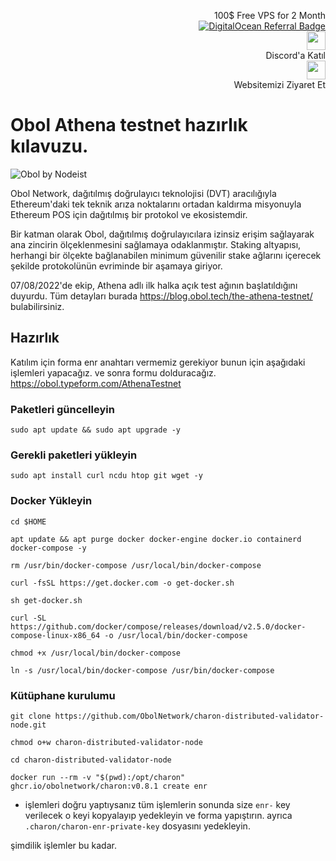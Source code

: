 <p style="font-size:14px" align="right">
 100$ Free VPS for 2 Month <br>
 <a target="_blank" href="https://www.digitalocean.com/?refcode=410c988c8b3e&utm_campaign=Referral_Invite&utm_medium=Referral_Program&utm_source=badge"><img src="https://web-platforms.sfo2.cdn.digitaloceanspaces.com/WWW/Badge%201.svg" alt="DigitalOcean Referral Badge" /></a></br>
<a href="https://discord.gg/ypx7mJ6Zzb" target="_blank"><img src="https://cdn.logojoy.com/wp-content/uploads/20210422095037/discord-mascot.png" width="30"/></a><br> Discord'a Katıl <br>
<a href="https://nodeist.site/" target="_blank"><img src="https://raw.githubusercontent.com/Nodeist/Testnet_Kurulumlar/main/logo.png" width="30"/></a><br> Websitemizi Ziyaret Et <br>
</p>

# Obol Athena testnet hazırlık kılavuzu.

![Obol by Nodeist](https://img3.teletype.in/files/2f/d8/2fd8b17f-23dd-4def-937b-c50b4f11c7f8.jpeg)


Obol Network, dağıtılmış doğrulayıcı teknolojisi (DVT) aracılığıyla Ethereum'daki tek teknik arıza noktalarını ortadan kaldırma misyonuyla Ethereum POS için dağıtılmış bir protokol ve ekosistemdir.

Bir katman olarak Obol, dağıtılmış doğrulayıcılara izinsiz erişim sağlayarak ana zincirin ölçeklenmesini sağlamaya odaklanmıştır. Staking altyapısı, herhangi bir ölçekte bağlanabilen minimum güvenilir stake ağlarını içerecek şekilde protokolünün evriminde bir aşamaya giriyor.

07/08/2022'de ekip, Athena adlı ilk halka açık test ağının başlatıldığını duyurdu. Tüm detayları burada https://blog.obol.tech/the-athena-testnet/ bulabilirsiniz.

## Hazırlık 
Katılım için forma enr anahtarı vermemiz gerekiyor bunun için aşağıdaki işlemleri yapacağız. 
ve sonra formu dolduracağız. https://obol.typeform.com/AthenaTestnet

### Paketleri güncelleyin
```
sudo apt update && sudo apt upgrade -y
```

### Gerekli paketleri yükleyin
```
sudo apt install curl ncdu htop git wget -y
```

### Docker Yükleyin 
```
cd $HOME

apt update && apt purge docker docker-engine docker.io containerd docker-compose -y

rm /usr/bin/docker-compose /usr/local/bin/docker-compose

curl -fsSL https://get.docker.com -o get-docker.sh

sh get-docker.sh

curl -SL https://github.com/docker/compose/releases/download/v2.5.0/docker-compose-linux-x86_64 -o /usr/local/bin/docker-compose

chmod +x /usr/local/bin/docker-compose

ln -s /usr/local/bin/docker-compose /usr/bin/docker-compose
```

### Kütüphane kurulumu
```
git clone https://github.com/ObolNetwork/charon-distributed-validator-node.git

chmod o+w charon-distributed-validator-node

cd charon-distributed-validator-node

docker run --rm -v "$(pwd):/opt/charon" ghcr.io/obolnetwork/charon:v0.8.1 create enr
```

* işlemleri doğru yaptıysanız tüm işlemlerin sonunda size `enr-` key verilecek o keyi kopyalayıp yedekleyin ve forma yapıştırın. 
ayrıca `.charon/charon-enr-private-key` dosyasını yedekleyin.

şimdilik işlemler bu kadar.
